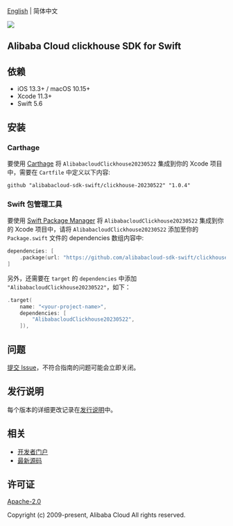 [English](README.md) | 简体中文

![](https://aliyunsdk-pages.alicdn.com/icons/AlibabaCloud.svg)

## Alibaba Cloud clickhouse SDK for Swift

## 依赖

- iOS 13.3+ / macOS 10.15+
- Xcode 11.3+
- Swift 5.6

## 安装

### Carthage

要使用 [Carthage](https://github.com/Carthage/Carthage) 将 `AlibabacloudClickhouse20230522` 集成到你的 Xcode 项目中，需要在 `Cartfile` 中定义以下内容:

```ogdl
github "alibabacloud-sdk-swift/clickhouse-20230522" "1.0.4"
```

### Swift 包管理工具

要使用 [Swift Package Manager](https://swift.org/package-manager/) 将 `AlibabacloudClickhouse20230522` 集成到你的 Xcode 项目中，请将 `AlibabacloudClickhouse20230522` 添加至你的 `Package.swift` 文件的 dependencies 数组内容中:

```swift
dependencies: [
    .package(url: "https://github.com/alibabacloud-sdk-swift/clickhouse-20230522.git", from: "1.0.4")
]
```

另外，还需要在 `target` 的 `dependencies` 中添加 `"AlibabacloudClickhouse20230522"`，如下：

```swift
.target(
    name: "<your-project-name>",
    dependencies: [
        "AlibabacloudClickhouse20230522",
    ]),
```

## 问题

[提交 Issue](https://github.com/alibabacloud-sdk-swift/clickhouse-20230522/issues/new)，不符合指南的问题可能会立即关闭。

## 发行说明

每个版本的详细更改记录在[发行说明](./ChangeLog.txt)中。

## 相关

* [开发者门户](https://next.api.aliyun.com/home)
* [最新源码](https://github.com/alibabacloud-sdk-swift/clickhouse-20230522)

## 许可证

[Apache-2.0](http://www.apache.org/licenses/LICENSE-2.0)

Copyright (c) 2009-present, Alibaba Cloud All rights reserved.

